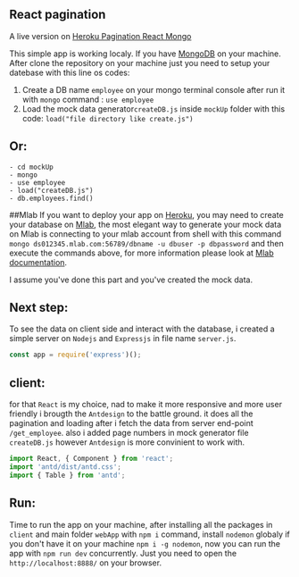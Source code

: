 
## React pagination 

 A live version on [Heroku Pagination React Mongo](https://pagination-react-mongo.herokuapp.com/)

This simple app is working localy. If you have [MongoDB](https://www.mongodb.com/what-is-mongodb) on your machine. After clone the repository on your machine just you need to setup your datebase with this line os codes:

1. Create a DB name ``employee`` on your mongo terminal console after run it with ``mongo`` command :
	```use employee```
2. Load the mock data generator``createDB.js`` inside ``mockUp`` folder with this code: 
	```load("file directory like create.js")```

## Or: 
	- cd mockUp
	- mongo
	- use employee
	- load("createDB.js")
	- db.employees.find()
##Mlab
	If you want to deploy your app on [Heroku](https://heroku.com), you may need to create your database on [Mlab](https://mlab.com/), the most elegant way to generate your mock data on Mlab is connecting to your mlab account from shell with this command ```mongo ds012345.mlab.com:56789/dbname -u dbuser -p dbpassword``` and then execute the commands above, for more information please look at [Mlab documentation](http://docs.mlab.com/connecting/).

I assume you've done this part and you've created the mock data.

## Next step:
To see the data on client side and interact with the database, i created a simple server on ``Nodejs`` and ``Expressjs`` in file name ``server.js``.

```js
const app = require('express')();
```

## client: 
for that ``React`` is my choice, nad to make it more responsive and more user friendly i brougth the ``Antdesign`` to the battle ground. it does all the pagination and loading after i fetch the data from server end-point ``/get_employee``. also i added page numbers in mock generator file ``createDB.js``
however ``Antdesign`` is more convinient to work with.

````js
import React, { Component } from 'react';
import 'antd/dist/antd.css';
import { Table } from 'antd';
````

## Run:
  Time to run the app on your machine, after installing all the packages in ``client`` and main folder ``webApp`` with ``npm i`` command,
  install ``nodemon`` globaly if you don't have it on your machine ``npm i -g nodemon``, now you can run the app with ``npm run dev`` concurrently.
  Just you need to open the ``http://localhost:8888/`` on your browser. 






